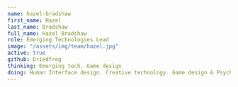 ```yaml
---
name: hazel-bradshaw
first_name: Hazel
last_name: Bradshaw
full_name: Hazel Bradshaw
role: Emerging Technologies Lead
image: "/assets/img/team/hazel.jpg"
active: true
github: Driedfrog
thinking: Emerging tech. Game design
doing: Human Interface design. Creative technology. Game design & Psychology. Design strategy & innovation. Virtual Reality. Research & Measurements. Prototyping.
---
```

